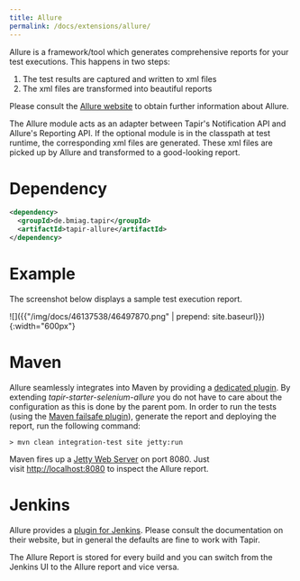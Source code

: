 ```yaml
---
title: Allure
permalink: /docs/extensions/allure/
---
```


Allure is a framework/tool which generates comprehensive reports for
your test executions. This happens in two steps:

1.  The test results are captured and written to xml files
2.  The xml files are transformed into beautiful reports

Please consult the [Allure website](http://allure.qatools.ru/) to obtain
further information about Allure.

The Allure module acts as an adapter between Tapir's Notification API
and Allure's Reporting API. If the optional module is in the classpath
at test runtime, the corresponding xml files are generated. These xml
files are picked up by Allure and transformed to a good-looking report.

# Dependency

``` xml
<dependency>
  <groupId>de.bmiag.tapir</groupId>
  <artifactId>tapir-allure</artifactId>
</dependency>
```

# Example

The screenshot below displays a sample test execution report.

![]({{"/img/docs/46137538/46497870.png" | prepend: site.baseurl}}){:width="600px"}

# Maven

Allure seamlessly integrates into Maven by providing a [dedicated
plugin](http://wiki.qatools.ru/display/AL/Allure+Maven+Plugin). By
extending *tapir-starter-selenium-allure* you do not have to care about
the configuration as this is done by the parent pom. In order to run the
tests (using the [Maven failsafe plugin](JUnit)), generate the report
and deploying the report, run the following command:

``` text
> mvn clean integration-test site jetty:run
```

Maven fires up a [Jetty Web Server](http://www.eclipse.org/jetty/) on
port 8080. Just visit <http://localhost:8080> to inspect the Allure
report.

# Jenkins

Allure provides a [plugin for
Jenkins](https://plugins.jenkins.io/allure-jenkins-pluginhttp://wiki.qatools.ru/display/AL/Allure+Jenkins+Plugin).
Please consult the documentation on their website, but in general the
defaults are fine to work with Tapir. 

The Allure Report is stored for every build and you can switch from the
Jenkins UI to the Allure report and vice versa.
